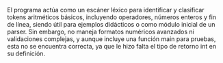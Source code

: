 El programa actúa como un escáner léxico para identificar y clasificar tokens aritméticos básicos, incluyendo operadores, números enteros y fin de línea, siendo útil para ejemplos didácticos o como módulo inicial de un parser. Sin embargo, no maneja formatos numéricos avanzados ni validaciones complejas, y aunque incluye una función main para pruebas, esta no se encuentra correcta, ya que le hizo falta el tipo de retorno int en su definición.
